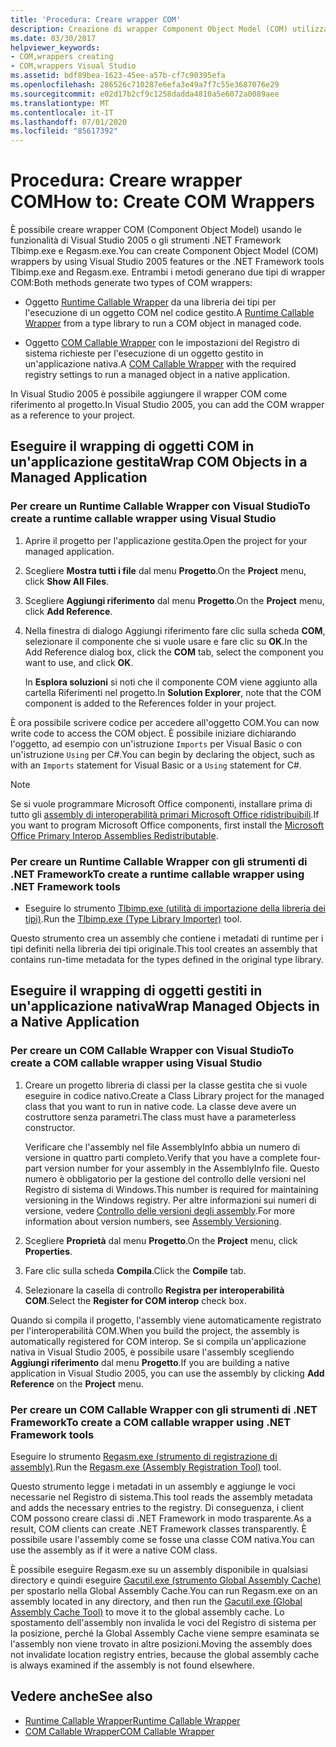 ```yaml
---
title: 'Procedura: Creare wrapper COM'
description: Creazione di wrapper Component Object Model (COM) utilizzando gli strumenti di Visual Studio o .NET (Tlbimp.exe e Regasm.exe). Entrambi i metodi generano due tipi di wrapper COM.
ms.date: 03/30/2017
helpviewer_keywords:
- COM,wrappers creating
- COM,wrappers Visual Studio
ms.assetid: bdf89bea-1623-45ee-a57b-cf7c90395efa
ms.openlocfilehash: 286526c710287e6efa3e49a7f7c55e3687076e29
ms.sourcegitcommit: e02d17b2cf9c1258dadda4810a5e6072a0089aee
ms.translationtype: MT
ms.contentlocale: it-IT
ms.lasthandoff: 07/01/2020
ms.locfileid: "85617392"
---
```

# <a name="how-to-create-com-wrappers"></a><span data-ttu-id="ca708-104">Procedura: Creare wrapper COM</span><span class="sxs-lookup"><span data-stu-id="ca708-104">How to: Create COM Wrappers</span></span>

<span data-ttu-id="ca708-105">È possibile creare wrapper COM (Component Object Model) usando le funzionalità di Visual Studio 2005 o gli strumenti .NET Framework Tlbimp.exe e Regasm.exe.</span><span class="sxs-lookup"><span data-stu-id="ca708-105">You can create Component Object Model (COM) wrappers by using Visual Studio 2005 features or the .NET Framework tools Tlbimp.exe and Regasm.exe.</span></span> <span data-ttu-id="ca708-106">Entrambi i metodi generano due tipi di wrapper COM:</span><span class="sxs-lookup"><span data-stu-id="ca708-106">Both methods generate two types of COM wrappers:</span></span>

- <span data-ttu-id="ca708-107">Oggetto [Runtime Callable Wrapper](../../standard/native-interop/runtime-callable-wrapper.md) da una libreria dei tipi per l'esecuzione di un oggetto COM nel codice gestito.</span><span class="sxs-lookup"><span data-stu-id="ca708-107">A [Runtime Callable Wrapper](../../standard/native-interop/runtime-callable-wrapper.md) from a type library to run a COM object in managed code.</span></span>

- <span data-ttu-id="ca708-108">Oggetto [COM Callable Wrapper](../../standard/native-interop/com-callable-wrapper.md) con le impostazioni del Registro di sistema richieste per l'esecuzione di un oggetto gestito in un'applicazione nativa.</span><span class="sxs-lookup"><span data-stu-id="ca708-108">A [COM Callable Wrapper](../../standard/native-interop/com-callable-wrapper.md) with the required registry settings to run a managed object in a native application.</span></span>

<span data-ttu-id="ca708-109">In Visual Studio 2005 è possibile aggiungere il wrapper COM come riferimento al progetto.</span><span class="sxs-lookup"><span data-stu-id="ca708-109">In Visual Studio 2005, you can add the COM wrapper as a reference to your project.</span></span>

## <a name="wrap-com-objects-in-a-managed-application"></a><span data-ttu-id="ca708-110">Eseguire il wrapping di oggetti COM in un'applicazione gestita</span><span class="sxs-lookup"><span data-stu-id="ca708-110">Wrap COM Objects in a Managed Application</span></span>

### <a name="to-create-a-runtime-callable-wrapper-using-visual-studio"></a><span data-ttu-id="ca708-111">Per creare un Runtime Callable Wrapper con Visual Studio</span><span class="sxs-lookup"><span data-stu-id="ca708-111">To create a runtime callable wrapper using Visual Studio</span></span>

1. <span data-ttu-id="ca708-112">Aprire il progetto per l'applicazione gestita.</span><span class="sxs-lookup"><span data-stu-id="ca708-112">Open the project for your managed application.</span></span>

2. <span data-ttu-id="ca708-113">Scegliere **Mostra tutti i file** dal menu **Progetto**.</span><span class="sxs-lookup"><span data-stu-id="ca708-113">On the **Project** menu, click **Show All Files**.</span></span>

3. <span data-ttu-id="ca708-114">Scegliere **Aggiungi riferimento** dal menu **Progetto**.</span><span class="sxs-lookup"><span data-stu-id="ca708-114">On the **Project** menu, click **Add Reference**.</span></span>

4. <span data-ttu-id="ca708-115">Nella finestra di dialogo Aggiungi riferimento fare clic sulla scheda **COM**, selezionare il componente che si vuole usare e fare clic su **OK**.</span><span class="sxs-lookup"><span data-stu-id="ca708-115">In the Add Reference dialog box, click the **COM** tab, select the component you want to use, and click **OK**.</span></span>

     <span data-ttu-id="ca708-116">In **Esplora soluzioni** si noti che il componente COM viene aggiunto alla cartella Riferimenti nel progetto.</span><span class="sxs-lookup"><span data-stu-id="ca708-116">In **Solution Explorer**, note that the COM component is added to the References folder in your project.</span></span>

<span data-ttu-id="ca708-117">È ora possibile scrivere codice per accedere all'oggetto COM.</span><span class="sxs-lookup"><span data-stu-id="ca708-117">You can now write code to access the COM object.</span></span> <span data-ttu-id="ca708-118">È possibile iniziare dichiarando l'oggetto, ad esempio con un'istruzione `Imports` per Visual Basic o con un'istruzione `Using` per C#.</span><span class="sxs-lookup"><span data-stu-id="ca708-118">You can begin by declaring the object, such as with an `Imports` statement for Visual Basic or a `Using` statement for C#.</span></span>

> [!NOTE]
> <span data-ttu-id="ca708-119">Se si vuole programmare Microsoft Office componenti, installare prima di tutto gli [assembly di interoperabilità primari Microsoft Office ridistribuibili](https://www.microsoft.com/Download/details.aspx?id=3508).</span><span class="sxs-lookup"><span data-stu-id="ca708-119">If you want to program Microsoft Office components, first install the [Microsoft Office Primary Interop Assemblies Redistributable](https://www.microsoft.com/Download/details.aspx?id=3508).</span></span>
  
### <a name="to-create-a-runtime-callable-wrapper-using-net-framework-tools"></a><span data-ttu-id="ca708-120">Per creare un Runtime Callable Wrapper con gli strumenti di .NET Framework</span><span class="sxs-lookup"><span data-stu-id="ca708-120">To create a runtime callable wrapper using .NET Framework tools</span></span>  
  
- <span data-ttu-id="ca708-121">Eseguire lo strumento [Tlbimp.exe (utilità di importazione della libreria dei tipi)](../tools/tlbimp-exe-type-library-importer.md).</span><span class="sxs-lookup"><span data-stu-id="ca708-121">Run the [Tlbimp.exe (Type Library Importer)](../tools/tlbimp-exe-type-library-importer.md) tool.</span></span>  
  
 <span data-ttu-id="ca708-122">Questo strumento crea un assembly che contiene i metadati di runtime per i tipi definiti nella libreria dei tipi originale.</span><span class="sxs-lookup"><span data-stu-id="ca708-122">This tool creates an assembly that contains run-time metadata for the types defined in the original type library.</span></span>  
  
## <a name="wrap-managed-objects-in-a-native-application"></a><span data-ttu-id="ca708-123">Eseguire il wrapping di oggetti gestiti in un'applicazione nativa</span><span class="sxs-lookup"><span data-stu-id="ca708-123">Wrap Managed Objects in a Native Application</span></span>  
  
### <a name="to-create-a-com-callable-wrapper-using-visual-studio"></a><span data-ttu-id="ca708-124">Per creare un COM Callable Wrapper con Visual Studio</span><span class="sxs-lookup"><span data-stu-id="ca708-124">To create a COM callable wrapper using Visual Studio</span></span>  
  
1. <span data-ttu-id="ca708-125">Creare un progetto libreria di classi per la classe gestita che si vuole eseguire in codice nativo.</span><span class="sxs-lookup"><span data-stu-id="ca708-125">Create a Class Library project for the managed class that you want to run in native code.</span></span> <span data-ttu-id="ca708-126">La classe deve avere un costruttore senza parametri.</span><span class="sxs-lookup"><span data-stu-id="ca708-126">The class must have a parameterless constructor.</span></span>  
  
     <span data-ttu-id="ca708-127">Verificare che l'assembly nel file AssemblyInfo abbia un numero di versione in quattro parti completo.</span><span class="sxs-lookup"><span data-stu-id="ca708-127">Verify that you have a complete four-part version number for your assembly in the AssemblyInfo file.</span></span> <span data-ttu-id="ca708-128">Questo numero è obbligatorio per la gestione del controllo delle versioni nel Registro di sistema di Windows.</span><span class="sxs-lookup"><span data-stu-id="ca708-128">This number is required for maintaining versioning in the Windows registry.</span></span> <span data-ttu-id="ca708-129">Per altre informazioni sui numeri di versione, vedere [Controllo delle versioni degli assembly](../../standard/assembly/versioning.md).</span><span class="sxs-lookup"><span data-stu-id="ca708-129">For more information about version numbers, see [Assembly Versioning](../../standard/assembly/versioning.md).</span></span>  
  
2. <span data-ttu-id="ca708-130">Scegliere **Proprietà** dal menu **Progetto**.</span><span class="sxs-lookup"><span data-stu-id="ca708-130">On the **Project** menu, click **Properties**.</span></span>  
  
3. <span data-ttu-id="ca708-131">Fare clic sulla scheda **Compila**.</span><span class="sxs-lookup"><span data-stu-id="ca708-131">Click the **Compile** tab.</span></span>  
  
4. <span data-ttu-id="ca708-132">Selezionare la casella di controllo **Registra per interoperabilità COM**.</span><span class="sxs-lookup"><span data-stu-id="ca708-132">Select the **Register for COM interop** check box.</span></span>  
  
 <span data-ttu-id="ca708-133">Quando si compila il progetto, l'assembly viene automaticamente registrato per l'interoperabilità COM.</span><span class="sxs-lookup"><span data-stu-id="ca708-133">When you build the project, the assembly is automatically registered for COM interop.</span></span> <span data-ttu-id="ca708-134">Se si compila un'applicazione nativa in Visual Studio 2005, è possibile usare l'assembly scegliendo **Aggiungi riferimento** dal menu **Progetto**.</span><span class="sxs-lookup"><span data-stu-id="ca708-134">If you are building a native application in Visual Studio 2005, you can use the assembly by clicking **Add Reference** on the **Project** menu.</span></span>  
  
### <a name="to-create-a-com-callable-wrapper-using-net-framework-tools"></a><span data-ttu-id="ca708-135">Per creare un COM Callable Wrapper con gli strumenti di .NET Framework</span><span class="sxs-lookup"><span data-stu-id="ca708-135">To create a COM callable wrapper using .NET Framework tools</span></span>  
  
<span data-ttu-id="ca708-136">Eseguire lo strumento [Regasm.exe (strumento di registrazione di assembly)](../tools/regasm-exe-assembly-registration-tool.md).</span><span class="sxs-lookup"><span data-stu-id="ca708-136">Run the [Regasm.exe (Assembly Registration Tool)](../tools/regasm-exe-assembly-registration-tool.md) tool.</span></span>  
  
<span data-ttu-id="ca708-137">Questo strumento legge i metadati in un assembly e aggiunge le voci necessarie nel Registro di sistema.</span><span class="sxs-lookup"><span data-stu-id="ca708-137">This tool reads the assembly metadata and adds the necessary entries to the registry.</span></span> <span data-ttu-id="ca708-138">Di conseguenza, i client COM possono creare classi di .NET Framework in modo trasparente.</span><span class="sxs-lookup"><span data-stu-id="ca708-138">As a result, COM clients can create .NET Framework classes transparently.</span></span> <span data-ttu-id="ca708-139">È possibile usare l'assembly come se fosse una classe COM nativa.</span><span class="sxs-lookup"><span data-stu-id="ca708-139">You can use the assembly as if it were a native COM class.</span></span>  
  
<span data-ttu-id="ca708-140">È possibile eseguire Regasm.exe su un assembly disponibile in qualsiasi directory e quindi eseguire [Gacutil.exe (strumento Global Assembly Cache)](../tools/gacutil-exe-gac-tool.md) per spostarlo nella Global Assembly Cache.</span><span class="sxs-lookup"><span data-stu-id="ca708-140">You can run Regasm.exe on an assembly located in any directory, and then run the [Gacutil.exe (Global Assembly Cache Tool)](../tools/gacutil-exe-gac-tool.md) to move it to the global assembly cache.</span></span> <span data-ttu-id="ca708-141">Lo spostamento dell'assembly non invalida le voci del Registro di sistema per la posizione, perché la Global Assembly Cache viene sempre esaminata se l'assembly non viene trovato in altre posizioni.</span><span class="sxs-lookup"><span data-stu-id="ca708-141">Moving the assembly does not invalidate location registry entries, because the global assembly cache is always examined if the assembly is not found elsewhere.</span></span>  
  
## <a name="see-also"></a><span data-ttu-id="ca708-142">Vedere anche</span><span class="sxs-lookup"><span data-stu-id="ca708-142">See also</span></span>

- [<span data-ttu-id="ca708-143">Runtime Callable Wrapper</span><span class="sxs-lookup"><span data-stu-id="ca708-143">Runtime Callable Wrapper</span></span>](../../standard/native-interop/runtime-callable-wrapper.md)
- [<span data-ttu-id="ca708-144">COM Callable Wrapper</span><span class="sxs-lookup"><span data-stu-id="ca708-144">COM Callable Wrapper</span></span>](../../standard/native-interop/com-callable-wrapper.md)

